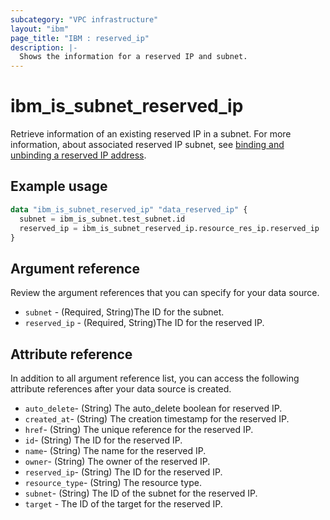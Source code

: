 ```yaml
---
subcategory: "VPC infrastructure"
layout: "ibm"
page_title: "IBM : reserved_ip"
description: |-
  Shows the information for a reserved IP and subnet.
---
```


# ibm_is_subnet_reserved_ip
Retrieve information of an existing reserved IP in a subnet. For more information, about associated reserved IP subnet, see [binding and unbinding a reserved IP address](https://cloud.ibm.com/docs/vpc?topic=vpc-bind-unbind-reserved-ip).

## Example usage

```terraform
data "ibm_is_subnet_reserved_ip" "data_reserved_ip" {
  subnet = ibm_is_subnet.test_subnet.id
  reserved_ip = ibm_is_subnet_reserved_ip.resource_res_ip.reserved_ip
}
```

## Argument reference
Review the argument references that you can specify for your data source. 

- `subnet` - (Required, String)The ID for the subnet.
- `reserved_ip` - (Required, String)The ID for the reserved IP.

## Attribute reference
In addition to all argument reference list, you can access the following attribute references after your data source is created. 

- `auto_delete`-  (String) The auto_delete boolean for reserved IP.
- `created_at`-  (String) The creation timestamp for the reserved IP.
- `href`-  (String) The unique reference for the reserved IP.
- `id`-  (String) The ID for the reserved IP.
- `name`-  (String) The name for the reserved IP.
- `owner`-  (String) The owner of the reserved IP.
- `reserved_ip`-  (String) The ID for the reserved IP.
- `resource_type`-  (String) The resource type.
- `subnet`-  (String) The ID of the subnet for the reserved IP.
- `target` - The ID of the target for the reserved IP.
